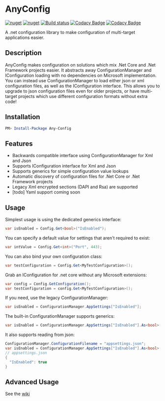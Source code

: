 # AnyConfig

[![nuget](https://img.shields.io/nuget/v/Any-Config.svg)](https://www.nuget.org/packages/Any-Config/)
[![nuget](https://img.shields.io/nuget/dt/Any-Config.svg)](https://www.nuget.org/packages/Any-Config/)
[![Build status](https://ci.appveyor.com/api/projects/status/gfwjabg1pta7em94?svg=true)](https://ci.appveyor.com/project/MichaelBrown/AnyConfig)
[![Codacy Badge](https://api.codacy.com/project/badge/Grade/d708cfcc471f415b950cfd27e1829dd9)](https://www.codacy.com/manual/replaysMike/AnyConfig?utm_source=github.com&amp;utm_medium=referral&amp;utm_content=replaysMike/AnyConfig&amp;utm_campaign=Badge_Grade)
[![Codacy Badge](https://api.codacy.com/project/badge/Coverage/d708cfcc471f415b950cfd27e1829dd9)](https://www.codacy.com/app/replaysMike/Any-Config?utm_source=github.com&utm_medium=referral&utm_content=replaysMike/AnySerializer&utm_campaign=Badge_Coverage)

A .net configuration library to make configuration of multi-target applications easier.

## Description

AnyConfig makes configuration on solutions which mix .Net Core and .Net Framework projects easier. It abstracts away ConfigurationManager and IConfiguration loading with no dependencies on Microsoft implementation. You can instead use ConfigurationManager to load either json or xml configuration files, as well as the IConfiguration interface. This allows you to upgrade to json configuration files even for older projects, or have multi-target projects which use different configuration formats without extra code!

## Installation
```Powershell
PM> Install-Package Any-Config
```

## Features

* Backwards compatible interface using ConfigurationManager for Xml and Json
* Supports IConfiguration interface for Xml and Json
* Supports generics for simple configuration value lookups
* Automatic discovery of configuration files for .Net Core or .Net Framework projects
* Legacy Xml encrypted sections (DAPI and Rsa) are supported
* [todo] Yaml support coming soon

## Usage

Simplest usage is using the dedicated generics interface:
```csharp
var isEnabled = Config.Get<bool>("IsEnabled");
```

You can specify a default value for settings that aren't required to exist:
```csharp
var intValue = Config.Get<int>("Port", 443);
```

You can also bind your own configuration class:
```csharp
var testConfiguration = Config.Get<MyTestConfiguration>();
```

Grab an IConfiguration for .net core without any Microsoft extensions:
```csharp
var config = Config.GetConfiguration();
var testConfiguration = config.Get<MyTestConfiguration>();
```

If you need, use the legacy ConfigurationManager:
```csharp
var isEnabled = ConfigurationManager.AppSettings["IsEnabled"];
```

The built-in ConfigurationManager supports generics:
```csharp
var isEnabled = ConfigurationManager.AppSettings["IsEnabled"].As<bool>();
```

It also supports reading from json:
```csharp
ConfigurationManager.ConfigurationFilename = "appsettings.json";
var isEnabled = ConfigurationManager.AppSettings["IsEnabled"].As<bool>();
// appsettings.json
{
  "IsEnabled": true
}
```

## Advanced Usage

See the [wiki](https://github.com/replaysMike/AnyConfig/wiki)



